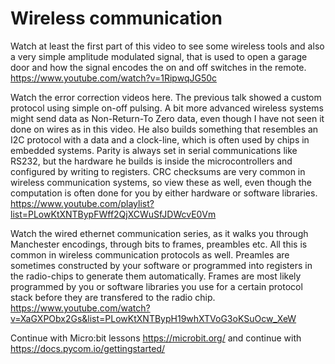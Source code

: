 # Wireless communication

Watch at least the first part of this video to see some wireless tools and also a very simple amplitude modulated signal, that is used to open a garage door and how the signal encodes the on and off switches in the remote.
https://www.youtube.com/watch?v=1RipwqJG50c


Watch the error correction videos here. The previous talk showed a custom protocol using simple on-off pulsing. A bit more advanced wireless systems might send data as Non-Return-To Zero data, even though I have not seen it done on wires as in this video. He also builds something that resembles an I2C protocol with a data and a clock-line, which is often used by chips in embedded systems. Parity is always set in serial communications like RS232, but the hardware he builds is inside the microcontrollers and configured by writing to registers. CRC checksums are very common in wireless communication systems, so view these as well, even though the computation is often done for you by either hardware or software libraries. 
https://www.youtube.com/playlist?list=PLowKtXNTBypFWff2QjXCWuSfJDWcvE0Vm

Watch the wired ethernet communication series, as it walks you through Manchester encodings, through bits to frames, preambles etc. All this is common in wireless communication protocols as well. Preamles are sometimes constructed by your software or programmed into registers in the radio-chips to generate them automatically. Frames are most likely programmed by you or software libraries you use for a certain protocol stack before they are transfered to the radio chip. https://www.youtube.com/watch?v=XaGXPObx2Gs&list=PLowKtXNTBypH19whXTVoG3oKSuOcw_XeW


Continue with Micro:bit lessons https://microbit.org/ and continue with https://docs.pycom.io/gettingstarted/ 
